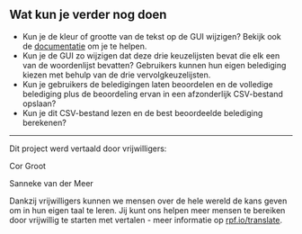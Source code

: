 ## Wat kun je verder nog doen

- Kun je de kleur of grootte van de tekst op de GUI wijzigen? Bekijk ook de [documentatie](https://lawsie.github.io/guizero/text/) om je te helpen.
- Kun je de GUI zo wijzigen dat deze drie keuzelijsten bevat die elk een van de woordenlijst bevatten? Gebruikers kunnen hun eigen belediging kiezen met behulp van de drie vervolgkeuzelijsten.
- Kun je gebruikers de beledigingen laten beoordelen en de volledige belediging plus de beoordeling ervan in een afzonderlijk CSV-bestand opslaan?
- Kun je dit CSV-bestand lezen en de best beoordeelde belediging berekenen?

***

Dit project werd vertaald door vrijwilligers:

Cor Groot

Sanneke van der Meer

Dankzij vrijwilligers kunnen we mensen over de hele wereld de kans geven om in hun eigen taal te leren. Jij kunt ons helpen meer mensen te bereiken door vrijwillig te starten met vertalen - meer informatie op [rpf.io/translate](https://rpf.io/translate).
